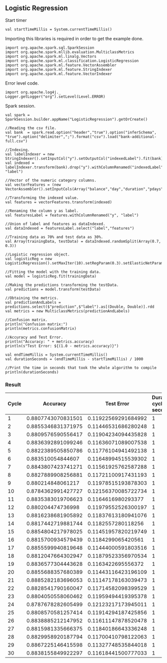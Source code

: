 
## Logistic Regression

Start timer
```
val startTimeMillis = System.currentTimeMillis()
```

Importing this libraries is required in order to get the example done.
```
import org.apache.spark.sql.SparkSession
import org.apache.spark.mllib.evaluation.MulticlassMetrics
import org.apache.spark.ml.linalg.Vectors
import org.apache.spark.ml.classification.LogisticRegression
import org.apache.spark.ml.feature.VectorAssembler
import org.apache.spark.ml.feature.StringIndexer
import org.apache.spark.ml.feature.VectorIndexer
```
Error level code.
```
import org.apache.log4j._
Logger.getLogger("org").setLevel(Level.ERROR)
```
Spark session.
```
val spark = SparkSession.builder.appName("LogisticRegression").getOrCreate()

//Reading the csv file.
val bank  = spark.read.option("header","true").option("inferSchema", "true").option("delimiter",";").format("csv").load("bank-additional-full.csv")

//Indexing.
val labelIndexer = new StringIndexer().setInputCol("y").setOutputCol("indexedLabel").fit(bank)
val indexed = labelIndexer.transform(bank).drop("y").withColumnRenamed("indexedLabel", "label")

//Vector of the numeric category columns.
val vectorFeatures = (new VectorAssembler().setInputCols(Array("balance","day","duration","pdays","previous")).setOutputCol("features"))

//Transforming the indexed value.
val features = vectorFeatures.transform(indexed)

//Renaming the column y as label.
val featuresLabel = features.withColumnRenamed("y", "label")

//Union of label and features as dataIndexed.
val dataIndexed = featuresLabel.select("label","features")

//Training data as 70% and test data as 30%.
val Array(trainingData, testData) = dataIndexed.randomSplit(Array(0.7, 0.3))

//Logistic regression object.
val logisticReg = new LogisticRegression().setMaxIter(10).setRegParam(0.3).setElasticNetParam(0.8).setFamily("multinomial")

//Fitting the model with the training data.
val model = logisticReg.fit(trainingData)

//Making the predictions transforming the testData.
val predictions = model.transform(testData)

//Obtaining the metrics.
val predictionAndLabels = predictions.select($"prediction",$"label").as[(Double, Double)].rdd
val metrics = new MulticlassMetrics(predictionAndLabels)

//Confusion matrix.
println("Confusion matrix:")
println(metrics.confusionMatrix)

//Accuracy and Test Error.
println("Accuracy: " + metrics.accuracy) 
println(s"Test Error: ${(1.0 - metrics.accuracy)}")

val endTimeMillis = System.currentTimeMillis()
val durationSeconds = (endTimeMillis - startTimeMillis) / 1000

//Print the time in seconds that took the whole algorithm to compile
println(durationSeconds)
```
### Result 
|Cycle|Accuracy |Test Error| Duration cycle by seconds |
|-----|---------|----------|----------------|
|1|0.8807743070831501|0.11922569291684992|1|
|2|0.8855346831371975|0.11446531686280248|1|
|3|0.8809576590556417|0.11904234094435828|1|
|4|0.8836392891099246|0.11636071089007538|1|
|5|0.8822389505850786|0.11776104941492138|1|
|6|0.883510054844607|0.11648994515539302|1|
|7|0.8843807423741271|0.11561925762587288|1|
|8|0.8827889908256881|0.11721100917431193|1|
|9|0.880214848061217|0.11978515193878303|1|
|10|0.8784362991427727|0.12156370085722734|1|
|11|0.8835383019706623|0.1164616980293377|1|
|12|0.880204474736998|0.11979552526300197|1|
|13|0.8816238681905892|0.11837613180941076|1|
|14|0.8817442719881744|0.1182557280118256|1|
|15|0.8854804217978025|0.11451957820219749|1|
|16|0.8815700934579439|0.1184299065420561|1|
|17|0.8855599940819648|0.11444000591803516|1|
|18|0.8812047664302947|0.11879523356970534|1|
|19|0.8836577304443628|0.1163422695556372|1|
|20|0.8855688357680389|0.11443116423196109|1|
|21|0.8885282183696053|0.11147178163039473|1|
|22|0.8828541790160047|0.11714582098399529|1|
|23|0.8804050558060462|0.11959494419395378|1|
|24|0.8787678282605499|0.12123217173945011|1|
|25|0.8808570581257414|0.11914294187425856|1|
|26|0.8838885212147952|0.11611147878520478|1|
|27|0.8815981335666375|0.11840186643336248|1|
|28|0.8829958920187794|0.11700410798122063|1|
|29|0.8867225146415598|0.11327748535844018|1|
|30|0.8838155849922297|0.11618441500777033|1|